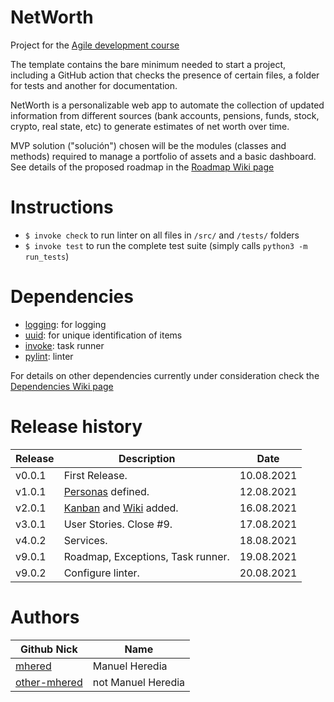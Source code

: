 # NetWorth

Project for the [Agile development course](https://jj.github.io/curso-tdd)

The template contains the bare minimum needed to start a project, including a
GitHub action that checks the presence of certain files, a folder for tests and
another for documentation.

NetWorth is a personalizable web app to automate the collection of updated information
from different sources (bank accounts, pensions, funds, stock, crypto, real state, etc)
to generate estimates of net worth over time.

MVP solution ("solución") chosen will be the modules (classes and methods) required to manage a
portfolio of assets and a basic dashboard. See details of the proposed roadmap in the [Roadmap Wiki page](https://github.com/team-mhered/NetWorth/wiki/Roadmap)

# Instructions
* `$ invoke check` to run linter on all files in `/src/` and `/tests/` folders
* `$ invoke test` to run the complete test suite (simply calls `python3 -m run_tests`)


# Dependencies
* [logging](https://docs.python.org/3/howto/logging.html): for logging
* [uuid](https://docs.python.org/3/library/uuid.html): for unique identification of items
* [invoke](http://www.pyinvoke.org/): task runner
* [pylint](https://www.pylint.org/): linter


For details on other dependencies currently under consideration check the [Dependencies Wiki page](https://github.com/team-mhered/NetWorth/wiki/Dependencies)

# Release history
| Release | Description                      | Date       |
| ------- | -------------------------------- | ---------- |
| v0.0.1  | First Release.                   | 10.08.2021 |
| v1.0.1  | [Personas](./personas.md) defined.   | 12.08.2021 |
| v2.0.1  | [Kanban](https://github.com/team-mhered/dummy-project/projects/1) and [Wiki](https://github.com/team-mhered/dummy-project/wiki) added. | 16.08.2021    |
| v3.0.1  | User Stories. Close #9.          | 17.08.2021 |
| v4.0.2  | Services.                        | 18.08.2021 |
| v9.0.1  | Roadmap, Exceptions, Task runner.| 19.08.2021 |
| v9.0.2  | Configure linter.                | 20.08.2021 |

# Authors

| Github Nick                                 | Name                  |
| ------------------------------------------- | --------------------- |
| [mhered](https://github.com/mhered)         | Manuel Heredia        |
| [other-mhered](https://github.com/mhered)  | not Manuel Heredia    |
